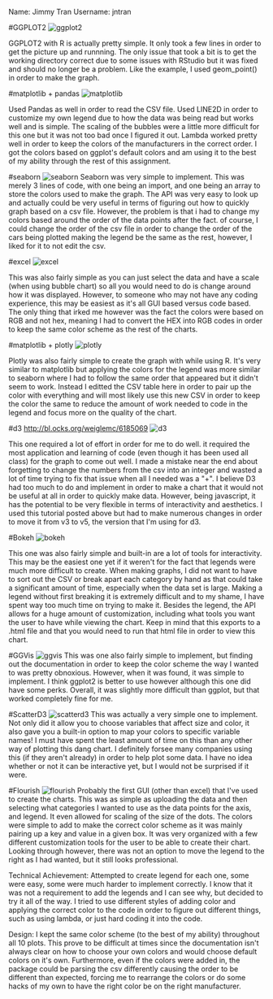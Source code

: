 Name: Jimmy Tran
Username: jntran

#GGPLOT2
![ggplot2](img/ggplot2.png)

GGPLOT2 with R is actually pretty simple. It only took a few lines in order to get the picture up and runnning.
The only issue that took a bit is to get the working directory correct due to some issues with RStudio but it 
was fixed and should no longer be a problem. Like the example, I used geom_point() in order to make the graph. 


#matplotlib + pandas
![matplotlib](img/matplotlib.png)

Used Pandas as well in order to read the CSV file. Used LINE2D in order to customize my own legend due to how the data
was being read but works well and is simple. The scaling of the bubbles were a little more difficult for this one but it was not too bad
once I figured it out. Lambda worked pretty well in order to keep the colors of the manufacturers in the correct order. 
I got the colors based on ggplot's default colors and am using it to the best of my ability through the rest of this assignment.



#seaborn
![seaborn](img/seaborn.png)
Seaborn was very simple to implement. This was merely 3 lines of code, with one being an import, and one being an array to store
the colors used to make the graph. The API was very easy to look up and actually could be very useful in terms of figuring out
how to quickly graph based on a csv file. However, the problem is that i had to change my colors based around the order of the data 
points after the fact. of course, I could change the order of the csv file in order to change the order of the cars being plotted making
the legend be the same as the rest, however, I liked for it to not edit the csv.


#excel
![excel](img/excel.png)

This was also fairly simple as you can just select the data and have a scale (when using bubble chart) so all you would need to do is 
change around how it was displayed. However, to someone who may not have any coding experience, this may be easiest as it's all GUI based 
versus code based. The only thing that irked me however was the fact the colors were based on RGB and not hex, meaning I had to convert the 
HEX into RGB codes in order to keep the same color scheme as the rest of the charts.


#matplotlib + plotly
![plotly](img/plotly.png)

Plotly was also fairly simple to create the graph with while using R. It's very similar to matplotlib but applying the colors for the legend was
more similar to seaborn where I had to follow the same order that appeared but it didn't seem to work. Instead I editted the CSV table here in 
order to pair up the color with everything and will most likely use this new CSV in order to keep the color the same to reduce the amount of work
needed to code in the legend and focus more on the quality of the chart.


#d3
http://bl.ocks.org/weiglemc/6185069
![d3](img/d3.png)

This one required a lot of effort in order for me to do well. it required the most application and learning of code (even though it has been used
all class) for the graph to come out well. I made a mistake near the end about forgetting to change the numbers from the csv into an integer and 
wasted a lot of time trying to fix that issue when all I needed was a "+". I believe D3 had too much to do and implement in order to make a chart that
it would not be useful at all in order to quickly make data. However, being javascript, it has the potential to be very flexible in terms of interactivity
and aesthetics. I used this tutorial posted above but had to make numerous changes in order to move it from v3 to v5, the version that I'm using for 
d3.


#Bokeh
![bokeh](img/bokeh.png)

This one was also fairly simple and built-in are a lot of tools for interactivity. This may be the easiest one yet if it weren't for the fact that 
legends were much more difficult to create. When making graphs, I did not want to have to sort out the CSV or break apart each category by hand as
that could take a significant amount of time, especially when the data set is large. Making a legend without first breaking it is extremely difficult
and to my shame, I have spent way too much time on trying to make it. Besides the legend, the API allows for a huge amount of customization, including
what tools you want the user to have while viewing the chart.
Keep in mind that this exports to a .html file and that you would need to run that html file in order to view this chart.

#GGVis
![ggvis](img/ggvis.png)
This was one also fairly simple to implement, but finding out the documentation in order to keep the color scheme the way I wanted to was pretty obnoxious.
However, when it was found, it was simple to implement. I think ggplot2 is better to use however although this one did have some perks. Overall, it was slightly
more difficult than ggplot, but that worked completely fine for me.

#ScatterD3
![scatterd3](img/scatterd3.png)
This was actually a very simple one to implement. Not only did it allow you to choose variables that affect size and color, it also gave you a built-in option
to map your colors to specific variable names! I must have spent the least amount of time on this than any other way of plotting this dang chart. I definitely forsee
many companies using this (if they aren't already) in order to help plot some data. I have no idea whether or not it can be interactive yet, but I would not be surprised 
if it were.

#Flourish
![flourish](img/flourish.png)
Probably the first GUI (other than excel) that I've used to create the charts. This was as simple as uploading the data and then selecting what categories I wanted to use 
as the data points for the axis, and legend. It even allowed for scaling of the size of the dots. The colors were simple to add to make the correct color scheme as it was mainly
pairing up a key and value in a given box. It was very organized with a few different customization tools for the user to be able to create their chart. Looking through however,
there was not an option to move the legend to the right as I had wanted, but it still looks professional.


Technical Achievement:
Attempted to create legend for each one, some were easy, some were much harder to implement correctly. I know that it was not a requirement to add the legends and I can see why,
but decided to try it all of the way. I tried to use different styles of adding color and applying the correct color to the code in order to figure out different things, such as using lambda,
or just hard coding it into the code.

Design:
I kept the same color scheme (to the best of my ability) throughout all 10 plots. This prove to be difficult at times since the documentation isn't always clear on how to choose your own colors
and would choose default colors on it's own. Furthermore, even if the colors were added in, the package could be parsing the csv differently causing the order to be different than expected, forcing
me to rearrange the colors or do some hacks of my own to have the right color be on the right manufacturer.